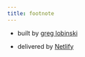 ```yaml
---
title: footnote
---
```


<!-- * it's a demo site of the [gatsby-starter-hero-blog](https://github.com/greglobinski/gatsby-starter-hero-blog) -->
* built by [greg lobinski](https://www.greglobinski.com)
<!-- * Check [Front-end web development with Greg](https://dev.greglobinski.com) -->
* delivered by [Netlify](https://www.netlify.com/)
<!-- * photos by [unsplash.com](https://unsplash.com)
* graphic by [pixabay.com](https://pixabay.com) -->
